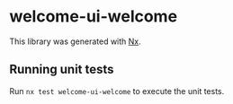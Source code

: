 # welcome-ui-welcome

This library was generated with [Nx](https://nx.dev).

## Running unit tests

Run `nx test welcome-ui-welcome` to execute the unit tests.
